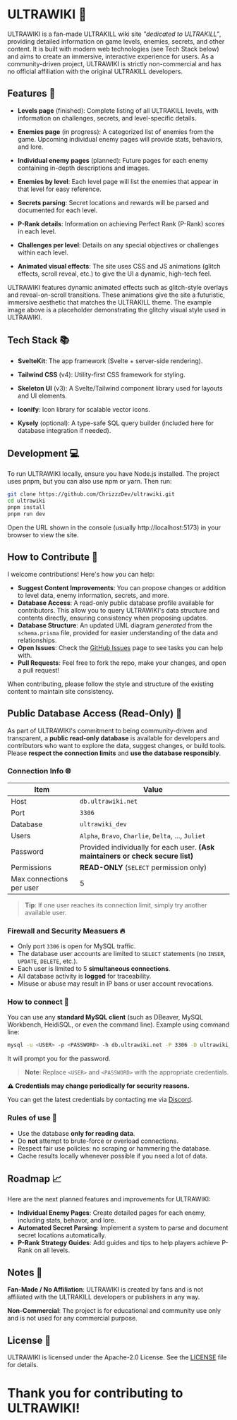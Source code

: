 # ULTRAWIKI 🚀

ULTRAWIKI is a fan-made ULTRAKILL wiki site _"dedicated to ULTRAKILL"_, providing detailed information on game levels, enemies, secrets, and other content. It is built with modern web technologies (see Tech Stack below) and aims to create an immersive, interactive experience for users. As a community-driven project, ULTRAWIKI is strictly non-commercial and has no official affiliation with the original ULTRAKILL developers.

## Features 🌟

- **Levels page** (finished): Complete listing of all ULTRAKILL levels, with information on challenges, secrets, and level-specific details.

- **Enemies page** (in progress): A categorized list of enemies from the game. Upcoming individual enemy pages will provide stats, behaviors, and lore.

- **Individual enemy pages** (planned): Future pages for each enemy containing in-depth descriptions and images.

- **Enemies by level**: Each level page will list the enemies that appear in that level for easy reference.

- **Secrets parsing**: Secret locations and rewards will be parsed and documented for each level.

- **P-Rank details**: Information on achieving Perfect Rank (P-Rank) scores in each level.

- **Challenges per level**: Details on any special objectives or challenges within each level.

- **Animated visual effects**: The site uses CSS and JS animations (glitch effects, scroll reveal, etc.) to give the UI a dynamic, high-tech feel.

ULTRAWIKI features dynamic animated effects such as glitch-style overlays and reveal-on-scroll transitions. These animations give the site a futuristic, immersive aesthetic that matches the ULTRAKILL theme. The example image above is a placeholder demonstrating the glitchy visual style used in ULTRAWIKI.

## Tech Stack 📚

- **SvelteKit**: The app framework (Svelte + server-side rendering).

- **Tailwind CSS** (v4): Utility-first CSS framework for styling.

- **Skeleton UI** (v3): A Svelte/Tailwind component library used for layouts and UI elements.

- **Iconify**: Icon library for scalable vector icons.

- **Kysely** (optional): A type-safe SQL query builder (included here for database integration if needed).

## Development 💻

To run ULTRAWIKI locally, ensure you have Node.js installed. The project uses pnpm, but you can also use npm or yarn. Then run:

```bash
git clone https://github.com/ChrizzzDev/ultrawiki.git
cd ultrawiki
pnpm install
pnpm run dev
```

Open the URL shown in the console (usually http://localhost:5173) in your browser to view the site.

## How to Contribute 🤝

I welcome contributions! Here's how you can help:

- **Suggest Content Improvements**: You can propose changes or addition to level data, enemy information, secrets, and more.
- **Database Access**: A read-only public database profile available for contributors. This allow you to query ULTRAWIKI's data structure and contents directly, ensuring consistency when proposing updates.
- **Database Structure**: An updated UML diagram _generated_ from the `schema.prisma` file, provided for easier understanding of the data and relationships.
- **Open Issues**: Check the [GitHub Issues](https://github.com/ChrizzzDev/ultrawiki/issues) page to see tasks you can help with.
- **Pull Requests**: Feel free to fork the repo, make your changes, and open a pull request!

When contributing, please follow the style and structure of the existing content to maintain site consistency.

## Public Database Access (Read-Only) 📖

As part of ULTRAWIKI's commitment to being community-driven and transparent, a **public read-only database** is available for developers and contributors who want to explore the data, suggest changes, or build tools.
Please **respect the connection limits** and **use the database responsibly**.

### Connection Info 🌐

| Item                     | Value                                                                           |
| ------------------------ | ------------------------------------------------------------------------------- |
| Host                     | `db.ultrawiki.net`                                                                |
| Port                     | `3306`                                                                          |
| Database                 | `ultrawiki_dev`                                                                 |
| Users                    | `Alpha`, `Bravo`, `Charlie`, `Delta`, ..., `Juliet`                             |
| Password                 | Provided individually for each user. **(Ask maintainers or check secure list)** |
| Permissions              | **READ-ONLY** (`SELECT` permission only)                                        |
| Max connections per user | 5                                                                               |

> **Tip**: If one user reaches its connection limit, simply try another available user.

### Firewall and Security Measuers 🔥

- Only port `3306` is open for MySQL traffic.
- The database user accounts are limited to `SELECT` statements (no `INSER`, `UPDATE`, `DELETE`, etc.).
- Each user is limited to 5 **simultaneous connections**.
- All database activity is **logged** for traceability.
- Misuse or abuse may result in IP bans or user account revocations.

### How to connect 🔗

You can use any **standard MySQL client** (such as DBeaver, MySQL Workbench, HeidiSQL, or even the command line).
Example using command line:

```bash
mysql -u <USER> -p <PASSWORD> -h db.ultrawiki.net -P 3306 -D ultrawiki_dev
```

It will prompt you for the password.

> **Note**: Replace `<USER>` and `<PASSWORD>` with the appropriate credentials.

**⚠ Credentials may change periodically for security reasons.**

You can get the latest credentials by contacting me via [Discord](https://discord.com/users/753158579053264907).

### Rules of use 🧹

- Use the database **only for reading data**.
- Do **not** attempt to brute-force or overload connections.
- Respect fair use policies: no scraping or hammering the database.
- Cache results locally whenever possible if you need a lot of data.

## Roadmap 📈

Here are the next planned features and improvements for ULTRAWIKI:

- **Individual Enemy Pages**: Create detailed pages for each enemy, including stats, behavor, and lore.
- **Automated Secret Parsing**: Implement a system to parse and document secret locations automatically.
- **P-Rank Strategy Guides**: Add guides and tips to help players achieve P-Rank on all levels.

## Notes 📝

**Fan-Made / No Affiliation**: ULTRAWIKI is created by fans and is not affiliated with the ULTRAKILL developers or publishers in any way.

**Non-Commercial**: The project is for educational and community use only and is not used for any commercial purpose.

## License 📜

ULTRAWIKI is licensed under the Apache-2.0 License. See the [LICENSE](LICENSE) file for details.

# Thank you for contributing to ULTRAWIKI!